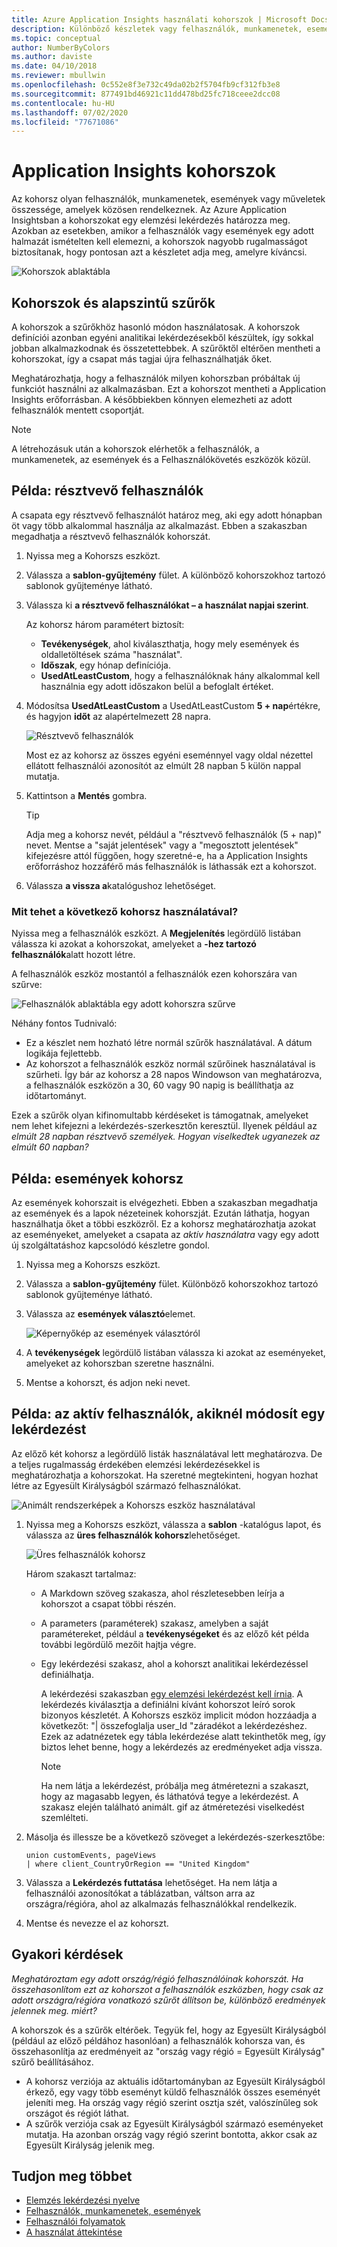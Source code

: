 ```yaml
---
title: Azure Application Insights használati kohorszok | Microsoft Docs
description: Különböző készletek vagy felhasználók, munkamenetek, események vagy olyan műveletek elemzése, amelyekben valami közös
ms.topic: conceptual
author: NumberByColors
ms.author: daviste
ms.date: 04/10/2018
ms.reviewer: mbullwin
ms.openlocfilehash: 0c552e8f3e732c49da02b2f5704fb9cf312fb3e8
ms.sourcegitcommit: 877491bd46921c11dd478bd25fc718ceee2dcc08
ms.contentlocale: hu-HU
ms.lasthandoff: 07/02/2020
ms.locfileid: "77671086"
---
```

# <a name="application-insights-cohorts"></a>Application Insights kohorszok

Az kohorsz olyan felhasználók, munkamenetek, események vagy műveletek összessége, amelyek közösen rendelkeznek. Az Azure Application Insightsban a kohorszokat egy elemzési lekérdezés határozza meg. Azokban az esetekben, amikor a felhasználók vagy események egy adott halmazát ismételten kell elemezni, a kohorszok nagyobb rugalmasságot biztosítanak, hogy pontosan azt a készletet adja meg, amelyre kíváncsi.

![Kohorszok ablaktábla](./media/usage-cohorts/001.png)

## <a name="cohorts-versus-basic-filters"></a>Kohorszok és alapszintű szűrők

A kohorszok a szűrőkhöz hasonló módon használatosak. A kohorszok definíciói azonban egyéni analitikai lekérdezésekből készültek, így sokkal jobban alkalmazkodnak és összetettebbek. A szűrőktől eltérően mentheti a kohorszokat, így a csapat más tagjai újra felhasználhatják őket.

Meghatározhatja, hogy a felhasználók milyen kohorszban próbáltak új funkciót használni az alkalmazásban. Ezt a kohorszot mentheti a Application Insights erőforrásban. A későbbiekben könnyen elemezheti az adott felhasználók mentett csoportját.

> [!NOTE]
> A létrehozásuk után a kohorszok elérhetők a felhasználók, a munkamenetek, az események és a Felhasználókövetés eszközök közül.

## <a name="example-engaged-users"></a>Példa: résztvevő felhasználók

A csapata egy résztvevő felhasználót határoz meg, aki egy adott hónapban öt vagy több alkalommal használja az alkalmazást. Ebben a szakaszban megadhatja a résztvevő felhasználók kohorszát.

1. Nyissa meg a Kohorszs eszközt.

2. Válassza a **sablon-gyűjtemény** fület. A különböző kohorszokhoz tartozó sablonok gyűjteménye látható.

3. Válassza ki **a résztvevő felhasználókat – a használat napjai szerint**.

    Az kohorsz három paramétert biztosít:
    * **Tevékenységek**, ahol kiválaszthatja, hogy mely események és oldalletöltések száma "használat".
    * **Időszak**, egy hónap definíciója.
    * **UsedAtLeastCustom**, hogy a felhasználóknak hány alkalommal kell használnia egy adott időszakon belül a befoglalt értéket.

4. Módosítsa **UsedAtLeastCustom** a UsedAtLeastCustom **5 + nap**értékre, és hagyjon **időt** az alapértelmezett 28 napra.

    ![Résztvevő felhasználók](./media/usage-cohorts/003.png)

    Most ez az kohorsz az összes egyéni eseménnyel vagy oldal nézettel ellátott felhasználói azonosítót az elmúlt 28 napban 5 külön nappal mutatja.

5. Kattintson a **Mentés** gombra.

   > [!TIP]
   > Adja meg a kohorsz nevét, például a "résztvevő felhasználók (5 + nap)" nevet. Mentse a "saját jelentések" vagy a "megosztott jelentések" kifejezésre attól függően, hogy szeretné-e, ha a Application Insights erőforráshoz hozzáférő más felhasználók is láthassák ezt a kohorszot.

6. Válassza **a vissza a**katalógushoz lehetőséget.

### <a name="what-can-you-do-by-using-this-cohort"></a>Mit tehet a következő kohorsz használatával?

Nyissa meg a felhasználók eszközt. A **Megjelenítés** legördülő listában válassza ki azokat a kohorszokat, amelyeket a **-hez tartozó felhasználók**alatt hozott létre.

A felhasználók eszköz mostantól a felhasználók ezen kohorszára van szűrve:

![Felhasználók ablaktábla egy adott kohorszra szűrve](./media/usage-cohorts/004.png)

Néhány fontos Tudnivaló:

* Ez a készlet nem hozható létre normál szűrők használatával. A dátum logikája fejlettebb.
* Az kohorszot a felhasználók eszköz normál szűrőinek használatával is szűrheti. Így bár az kohorsz a 28 napos Windowson van meghatározva, a felhasználók eszközön a 30, 60 vagy 90 napig is beállíthatja az időtartományt.

Ezek a szűrők olyan kifinomultabb kérdéseket is támogatnak, amelyeket nem lehet kifejezni a lekérdezés-szerkesztőn keresztül. Ilyenek például az _elmúlt 28 napban résztvevő személyek. Hogyan viselkedtek ugyanezek az elmúlt 60 napban?_

## <a name="example-events-cohort"></a>Példa: események kohorsz

Az események kohorszait is elvégezheti. Ebben a szakaszban megadhatja az események és a lapok nézeteinek kohorszját. Ezután láthatja, hogyan használhatja őket a többi eszközről. Ez a kohorsz meghatározhatja azokat az eseményeket, amelyeket a csapata az _aktív használatra_ vagy egy adott új szolgáltatáshoz kapcsolódó készletre gondol.

1. Nyissa meg a Kohorszs eszközt.

2. Válassza a **sablon-gyűjtemény** fület. Különböző kohorszokhoz tartozó sablonok gyűjteménye látható.

3. Válassza az **események választó**elemet.

    ![Képernyőkép az események választóról](./media/usage-cohorts/006.png)

4. A **tevékenységek** legördülő listában válassza ki azokat az eseményeket, amelyeket az kohorszban szeretne használni.

5. Mentse a kohorszt, és adjon neki nevet.

## <a name="example-active-users-where-you-modify-a-query"></a>Példa: az aktív felhasználók, akiknél módosít egy lekérdezést

Az előző két kohorsz a legördülő listák használatával lett meghatározva. De a teljes rugalmasság érdekében elemzési lekérdezésekkel is meghatározhatja a kohorszokat. Ha szeretné megtekinteni, hogyan hozhat létre az Egyesült Királyságból származó felhasználókat.

![Animált rendszerképek a Kohorszs eszköz használatával](./media/usage-cohorts/cohorts0001.gif)

1. Nyissa meg a Kohorszs eszközt, válassza a **sablon** -katalógus lapot, és válassza az **üres felhasználók kohorsz**lehetőséget.

    ![Üres felhasználók kohorsz](./media/usage-cohorts/001.png)

    Három szakaszt tartalmaz:
   * A Markdown szöveg szakasza, ahol részletesebben leírja a kohorszot a csapat többi részén.

   * A parameters (paraméterek) szakasz, amelyben a saját paramétereket, például a **tevékenységeket** és az előző két példa további legördülő mezőit hajtja végre.

   * Egy lekérdezési szakasz, ahol a kohorszt analitikai lekérdezéssel definiálhatja.

     A lekérdezési szakaszban [egy elemzési lekérdezést kell írnia](/azure/kusto/query). A lekérdezés kiválasztja a definiálni kívánt kohorszot leíró sorok bizonyos készletét. A Kohorszs eszköz implicit módon hozzáadja a következőt: "| összefoglalja user_Id "záradékot a lekérdezéshez. Ezek az adatnézetek egy tábla lekérdezése alatt tekinthetők meg, így biztos lehet benne, hogy a lekérdezés az eredményeket adja vissza.

     > [!NOTE]
     > Ha nem látja a lekérdezést, próbálja meg átméretezni a szakaszt, hogy az magasabb legyen, és láthatóvá tegye a lekérdezést. A szakasz elején található animált. gif az átméretezési viselkedést szemlélteti.

2. Másolja és illessze be a következő szöveget a lekérdezés-szerkesztőbe:

    ```KQL
    union customEvents, pageViews
    | where client_CountryOrRegion == "United Kingdom"
    ```

3. Válassza a **Lekérdezés futtatása** lehetőséget. Ha nem látja a felhasználói azonosítókat a táblázatban, váltson arra az országra/régióra, ahol az alkalmazás felhasználókkal rendelkezik.

4. Mentse és nevezze el az kohorszt.

## <a name="frequently-asked-questions"></a>Gyakori kérdések

_Meghatároztam egy adott ország/régió felhasználóinak kohorszát. Ha összehasonlítom ezt az kohorszot a felhasználók eszközben, hogy csak az adott országra/régióra vonatkozó szűrőt állítson be, különböző eredmények jelennek meg. miért?_

A kohorszok és a szűrők eltérőek. Tegyük fel, hogy az Egyesült Királyságból (például az előző példához hasonlóan) a felhasználók kohorsza van, és összehasonlítja az eredményeit az "ország vagy régió = Egyesült Királyság" szűrő beállításához.

* A kohorsz verziója az aktuális időtartományban az Egyesült Királyságból érkező, egy vagy több eseményt küldő felhasználók összes eseményét jeleníti meg. Ha ország vagy régió szerint osztja szét, valószínűleg sok országot és régiót láthat.
* A szűrők verziója csak az Egyesült Királyságból származó eseményeket mutatja. Ha azonban ország vagy régió szerint bontotta, akkor csak az Egyesült Királyság jelenik meg.

## <a name="learn-more"></a>Tudjon meg többet

* [Elemzés lekérdezési nyelve](https://go.microsoft.com/fwlink/?linkid=856587)
* [Felhasználók, munkamenetek, események](usage-segmentation.md)
* [Felhasználói folyamatok](usage-flows.md)
* [A használat áttekintése](usage-overview.md)
